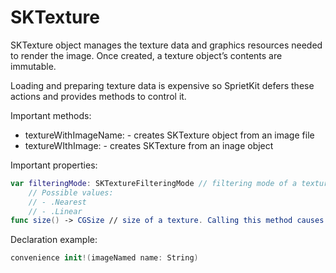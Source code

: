 # SKTexture

SKTexture object manages the texture data and graphics resources needed to render the image. Once created, a texture object’s contents are immutable.

Loading and preparing texture data is expensive so SprietKit defers these actions and provides methods to control it.

Important methods:
* textureWithImageName: - creates SKTexture object from an image file
* textureWIthImage: - creates SKTexture from an inage object

Important properties:
```swift
var filteringMode: SKTextureFilteringMode // filtering mode of a texture
    // Possible values: 
    // - .Nearest
    // - .Linear
func size() -> CGSize // size of a texture. Calling this method causes an image file to load from file    
```

Declaration example:
```swift 
convenience init!(imageNamed name: String)
```


